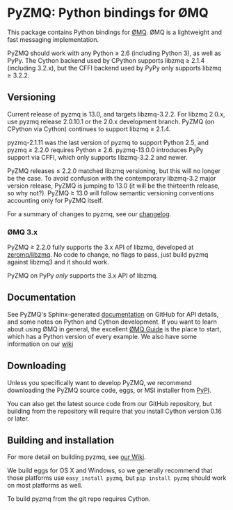 # PyZMQ: Python bindings for ØMQ


This package contains Python bindings for [ØMQ](http://www.zeromq.org).
ØMQ is a lightweight and fast messaging implementation.

PyZMQ should work with any Python ≥ 2.6 (including Python 3), as well as PyPy.
The Cython backend used by CPython supports libzmq ≥ 2.1.4 (including 3.2.x),
but the CFFI backend used by PyPy only supports libzmq ≥ 3.2.2.

## Versioning

Current release of pyzmq is 13.0, and targets libzmq-3.2.2. For
libzmq 2.0.x, use pyzmq release 2.0.10.1 or the 2.0.x development
branch.  PyZMQ (on CPython via Cython) continues to support libzmq ≥ 2.1.4.

pyzmq-2.1.11 was the last version of pyzmq to support Python 2.5, and
pyzmq ≥ 2.2.0 requires Python ≥ 2.6.
pyzmq-13.0.0 introduces PyPy support via CFFI, which only supports libzmq-3.2.2 and newer.

PyZMQ releases ≤ 2.2.0 matched libzmq versioning, but this will no
longer be the case. To avoid confusion with the contemporary libzmq-3.2
major version release, PyZMQ is jumping to 13.0 (it will be the
thirteenth release, so why not?). PyZMQ ≥ 13.0 will follow semantic
versioning conventions accounting only for PyZMQ itself.

For a summary of changes to pyzmq, see our
[changelog](http://zeromq.github.com/pyzmq/changelog.html).

### ØMQ 3.x

PyZMQ ≥ 2.2.0 fully supports the 3.x API of libzmq,
developed at [zeromq/libzmq](https://github.com/zeromq/libzmq).
No code to change, no flags to pass,
just build pyzmq against libzmq3 and it should work.

PyZMQ on PyPy *only* supports the 3.x API of libzmq.

## Documentation

See PyZMQ's Sphinx-generated
[documentation](http://zeromq.github.com/pyzmq) on GitHub for API
details, and some notes on Python and Cython development. If you want to
learn about using ØMQ in general, the excellent [ØMQ
Guide](http://zguide.zeromq.org) is the place to start, which has a
Python version of every example. We also have some information on our
[wiki](https://github.com/zeromq/pyzmq/wiki)

## Downloading

Unless you specifically want to develop PyZMQ, we recommend downloading
the PyZMQ source code, eggs, or MSI installer from
[PyPI](http://pypi.python.org/pypi/pyzmq).

You can also get the latest source code from our GitHub repository, but
building from the repository will require that you install Cython
version 0.16 or later.

## Building and installation

For more detail on building pyzmq, see [our Wiki](https://github.com/zeromq/pyzmq/wiki).

We build eggs for OS X and Windows, so we generally recommend that those
platforms use `easy_install pyzmq`, but `pip install pyzmq` should work on
most platforms as well.

To build pyzmq from the git repo requires Cython.

